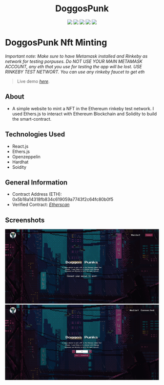 <h1 align="center">DoggosPunk</h1>
<p align="center">
<img src="https://img.shields.io/badge/version-1.0-success" />
<img src="https://img.shields.io/github/issues/Jesus-fhz/doggosPunk-nft-solidity-project" />
<img src="https://img.shields.io/github/languages/count/Jesus-fhz/doggosPunk-nft-solidity-project"/>
<img src="https://img.shields.io/github/languages/top/Jesus-fhz/doggosPunk-nft-solidity-project"/>
<img src="https://img.shields.io/github/commit-activity/m/Jesus-fhz/doggosPunk-nft-solidity-project"/>
</p>

# DoggosPunk Nft Minting

_Important note: Make sure to have Metamask installed and Rinkeby as network for testing porpuses. Do NOT USE YOUR MAIN METAMASK ACCOUNT, any eth that you use for testing the app will be lost. USE RINKEBY TEST NETWORT. You can use any rinkeby faucet to get eth_

> Live demo [_here_](https://funny-khapse-2b44ce.netlify.app/).

## About

-   A simple website to mint a NFT in the Ethereum rinkeby test network. I used Ethers.js to interact with Ethereum Blockchain and Solidity to build the smart-contract.

## Technologies Used

-   React.js
-   Ethers.js
-   Openzeppelin
-   Hardhat
-   Soidity

## General Information

-   Contract Address (ETH): 0x5b18a14318fb834c619059a7743f2c64fc80b0f5
-   Verified Contract: [_Etherscan_](https://rinkeby.etherscan.io/address/0x5b18a14318fb834c619059a7743f2c64fc80b0f5#code)

## Screenshots

![](src/assets/connect.png)
![](src/assets/connected.png)
